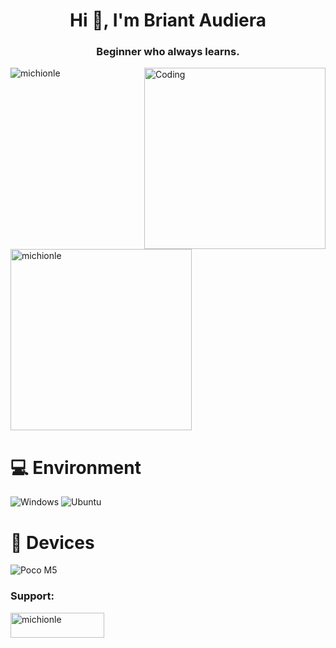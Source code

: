 <h1 align="center">Hi 👋, I'm Briant Audiera</h1>
<h3 align="center">Beginner who always learns.</h3>
<img align="right" alt="Coding" width="290" src="https://media1.tenor.com/m/AclnsipomjYAAAAd/detective-conan-case-closed.gif">

<p align="left"> <img src="https://komarev.com/ghpvc/?username=michionle&label=Profile%20views&color=0e75b6&style=flat" alt="michionle" /> </p>

<p align="left">
</p>

<p>&nbsp;<img align="center" margin="10" width="290" src="https://github-readme-stats.vercel.app/api?username=briant24&show_icons=true&locale=en" alt="michionle" /></p>

# 💻 Environment
![Windows](https://img.shields.io/badge/Windows%2010-00BBFF?style=flat-square&logo=Windows&logoColor=ffffff)
![Ubuntu](https://img.shields.io/badge/Ubuntu-ED9121?style=flat-square&logo=Ubuntu&logoColor=ffffff)

# 📱 Devices
![Poco M5](https://img.shields.io/badge/Poco%20M5%20-ED9121?style=flat-square&logo=xiaomi&logoColor=ffffff)

<h3 align="left">Support:</h3>
<p><a href="https://ko-fi.com/michionle"> <img align="left" src="https://cdn.ko-fi.com/cdn/kofi3.png?v=3" height="40" width="150" alt="michionle" /></a></p>
